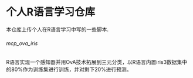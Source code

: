 # 个人R语言学习仓库

本仓库上传个人在R语言学习中写的一些脚本.

###### mcp_ova_iris

​	R语言实现一个感知器并用OvA技术拓展到三元分类，以R语言内置iris3数据集中的80%作为训练集进行训练，并对剩下20%进行预测。
